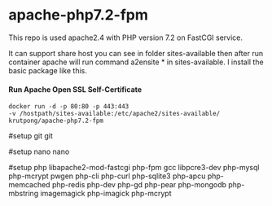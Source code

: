 # apache-php7.2-fpm

This repo is used apache2.4 with PHP version 7.2 on FastCGI service.

It can support share host you can see in folder sites-available then after run container apache will run command a2ensite * in sites-available.
I install the basic package like this.

#### Run Apache Open SSL Self-Certificate
```
docker run -d -p 80:80 -p 443:443
-v /hostpath/sites-available:/etc/apache2/sites-available/ 
krutpong/apache-php7.2-fpm
```

#setup git
git

#setup nano
nano

#setup php
libapache2-mod-fastcgi
php-fpm
gcc
libpcre3-dev
php-mysql
php-mcrypt
pwgen
php-cli
php-curl
php-sqlite3
php-apcu
php-memcached
php-redis
php-dev
php-gd
php-pear
php-mongodb
php-mbstring
imagemagick
php-imagick
php-mcrypt
